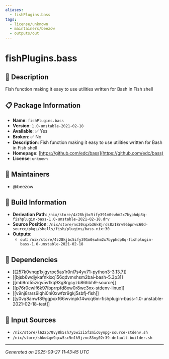```yaml
---
aliases:
  - fishPlugins.bass
tags:
  - license/unknown
  - maintainers/beezow
  - outputs/out
---
```


# fishPlugins.bass

## 📝 Description

Fish function making it easy to use utilities written for Bash in Fish shell

## 📋 Package Information

- **Name**: `fishPlugins.bass`
- **Version**: `1.0-unstable-2021-02-18`
- **Available**: ✅ Yes
- **Broken**: ✅ No
- **Description**: Fish function making it easy to use utilities written for Bash in Fish shell
- **Homepage**: [https://github.com/edc/bass](https://github.com/edc/bass)
- **License**: `unknown`
## 👥 Maintainers

- @beezow


## 🔧 Build Information

- **Derivation Path**: `/nix/store/4z28kjbc5ify391m0swhm2x7byphdp8q-fishplugin-bass-1.0-unstable-2021-02-18.drv`
- **Source Position**: `/nix/store/ns30sqxb36k8jrds8z18rv96bpnwc60d-source/pkgs/shells/fish/plugins/bass.nix:30`
- **Outputs**:
  - `out`:  `/nix/store/4z28kjbc5ify391m0swhm2x7byphdp8q-fishplugin-bass-1.0-unstable-2021-02-18`

## 🔗 Dependencies

- [[257k0vnqp1xjgyrpc5as1r0nl7s4yv71-python3-3.13.7]]
- [[bjsb6wdjykafnkixq156qdvmxhsm2bai-bash-5.3p3]]
- [[mb9rd55ziqv5v1kq93g8rgcyzb86hbh9-source]]
- [[p76r0cwlf6k97ibprrpfd8xw0r8wc3nx-stdenv-linux]]
- [[v9nj8rars9lqhi0ni0xwfzr9gkj5sbfj-fish]]
- [[y0vq8anwf89ggpxxf66wvinpk14wcq6m-fishplugin-bass-1.0-unstable-2021-02-18-test]]

## 📁 Input Sources

- `/nix/store/l622p70vy8k5sh7y5wizi5f2mic6ynpg-source-stdenv.sh`
- `/nix/store/shkw4qm9qcw5sc5n1k5jznc83ny02r39-default-builder.sh`

---
*Generated on 2025-09-27 11:43:45 UTC*
